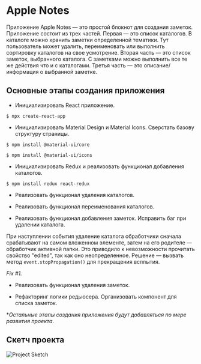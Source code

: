 # Apple Notes

Приложение Apple Notes — это простой блокнот для создания заметок. Приложение состоит из трех частей. Первая — это список каталогов. В каталоге можно хранить заметки определенной тематики. Тут пользователь может удалить, переименовать или выполнить сортировку каталогов на свое усмотрение. Вторая часть — это список заметок, выбранного каталога. С заметками можно выполнить все те же действия что и с каталогами. Третья часть — это описание/информация о выбранной заметке. 

## Основные этапы создания приложения

- Инициализировать React приложение.

`$ npx create-react-app`

- Инициализировать Material Design и Material Icons. Сверстать базову структуру страницы.

`$ npm install @material-ui/core`

`$ npm install @material-ui/icons`

- Инициализировать Redux и реализовать функционал добавления каталогов.

`$ npm install redux react-redux`

- Реализовать функционал удаления каталогов.

- Реализовать функционал переименования каталогов.

- Реализовать функционал добавления заметок. Исправить баг при удалении каталога.

При наступлении события удаление каталога обработчики сначала срабатывают на самом вложенном элементе, затем на его родителе — обработчик активной папки. Это приводило к невозможности прочитать свойство "edited", так как оно неопределенное. Решение — вызвать метод `event.stopPropagation()` для прекращения всплытия.

*Fix #1.*

- Реализовать функционал удаления заметок.

- Рефакторинг логики редьюсера. Организовать компонент для списка заметок.

**Остальные этапы создания приложения будут добавляться по мере развития проекта*.

## Скетч проекта

![Project Sketch](https://i.pinimg.com/originals/d7/b3/6e/d7b36eee8894e506e4394dede644be9f.png)
